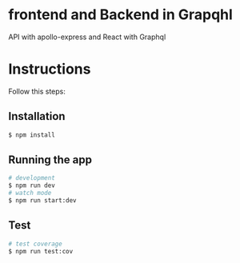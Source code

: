 # frontend and Backend in Grapqhl
API with apollo-express and React with Graphql

# Instructions
Follow this steps:

## Installation

```bash
$ npm install
```

## Running the app

```bash
# development
$ npm run dev
# watch mode
$ npm run start:dev
```

## Test

```bash
# test coverage
$ npm run test:cov
```
